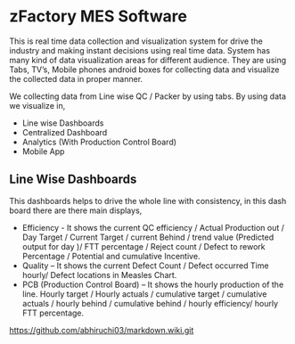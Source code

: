 zFactory MES Software
============

This is real time data collection and visualization system for drive the industry and making instant
decisions using real time data. System has many kind of data visualization areas for different audience.
They are using Tabs, TV’s, Mobile phones android boxes for collecting data and visualize the collected
data in proper manner.

We collecting data from Line wise QC / Packer by using tabs. By using data we visualize in,

* Line wise Dashboards
* Centralized Dashboard
* Analytics (With Production Control Board)
* Mobile App


Line Wise Dashboards
-------------

This dashboards helps to drive the whole line with consistency, in this dash board there are
there main displays,

* Efficiency - It shows the current QC efficiency / Actual Production out / Day Target /
Current Target / current Behind / trend value (Predicted output for day )/ FTT
percentage / Reject count / Defect to rework Percentage / Potential and cumulative
Incentive.
* Quality – It shows the current Defect Count / Defect occurred Time hourly/ Defect
locations in Measles Chart.
* PCB (Production Control Board) – It shows the hourly production of the line. Hourly
target / Hourly actuals / cumulative target / cumulative actuals / hourly behind /
cumulative behind / hourly efficiency/ hourly FTT percentage.

https://github.com/abhiruchi03/markdown.wiki.git
